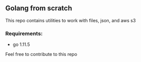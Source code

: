 ## Golang from scratch
This repo contains utilities to work with files, json, and aws s3

### Requirements:
* go 1.11.5


Feel free to contribute to this repo